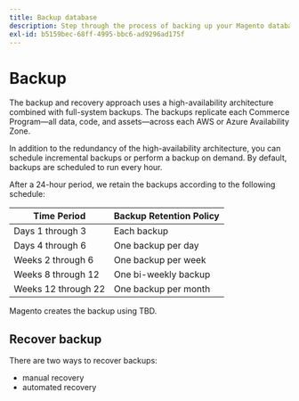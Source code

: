 ```yaml
---
title: Backup database
description: Step through the process of backing up your Magento database.
exl-id: b5159bec-68ff-4995-bbc6-ad9296ad175f
---
```

# Backup

The backup and recovery approach uses a high-availability architecture combined with full-system backups. The backups replicate each Commerce Program—all data, code, and assets—across each AWS or Azure Availability Zone.

In addition to the redundancy of the high-availability architecture, you can schedule incremental backups or perform a backup on demand. By default, backups are scheduled to run every hour.

After a 24-hour period, we retain the backups according to the following schedule:

| Time Period         | Backup Retention Policy |
| ------------------- | ----------------------- |
| Days 1 through 3    | Each backup             |
| Days 4 through 6    | One backup per day      |
| Weeks 2 through 6   | One backup per week     |
| Weeks 8 through 12  | One bi-weekly backup    |
| Weeks 12 through 22 | One backup per month    |

Magento creates the backup using TBD.

## Recover backup

There are two ways to recover backups:

- manual recovery
- automated recovery
